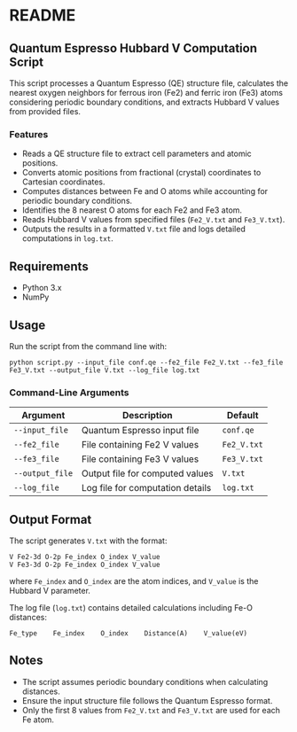 # README

## Quantum Espresso Hubbard V Computation Script

This script processes a Quantum Espresso (QE) structure file, calculates the nearest oxygen neighbors for ferrous iron (Fe2) and ferric iron (Fe3) atoms considering periodic boundary conditions, and extracts Hubbard V values from provided files.

### Features
- Reads a QE structure file to extract cell parameters and atomic positions.
- Converts atomic positions from fractional (crystal) coordinates to Cartesian coordinates.
- Computes distances between Fe and O atoms while accounting for periodic boundary conditions.
- Identifies the 8 nearest O atoms for each Fe2 and Fe3 atom.
- Reads Hubbard V values from specified files (`Fe2_V.txt` and `Fe3_V.txt`).
- Outputs the results in a formatted `V.txt` file and logs detailed computations in `log.txt`.

## Requirements
- Python 3.x
- NumPy

## Usage
Run the script from the command line with:
```
python script.py --input_file conf.qe --fe2_file Fe2_V.txt --fe3_file Fe3_V.txt --output_file V.txt --log_file log.txt
```

### Command-Line Arguments
| Argument        | Description                          | Default |
|---------------|----------------------------------|---------|
| `--input_file` | Quantum Espresso input file      | `conf.qe` |
| `--fe2_file`   | File containing Fe2 V values    | `Fe2_V.txt` |
| `--fe3_file`   | File containing Fe3 V values    | `Fe3_V.txt` |
| `--output_file` | Output file for computed values | `V.txt` |
| `--log_file`   | Log file for computation details | `log.txt` |

## Output Format
The script generates `V.txt` with the format:
```
V Fe2-3d O-2p Fe_index O_index V_value
V Fe3-3d O-2p Fe_index O_index V_value
```
where `Fe_index` and `O_index` are the atom indices, and `V_value` is the Hubbard V parameter.

The log file (`log.txt`) contains detailed calculations including Fe-O distances:
```
Fe_type    Fe_index    O_index    Distance(A)    V_value(eV)
```

## Notes
- The script assumes periodic boundary conditions when calculating distances.
- Ensure the input structure file follows the Quantum Espresso format.
- Only the first 8 values from `Fe2_V.txt` and `Fe3_V.txt` are used for each Fe atom.
